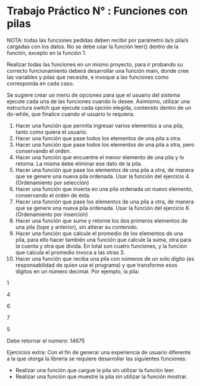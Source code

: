 # Trabajo Práctico N° : Funciones con pilas

NOTA: todas las funciones pedidas deben recibir por parámetro la/s pila/s cargadas con los datos. No se debe usar la función leer() dentro de la función, excepto en la función 1. 

Realizar todas las funciones en un mismo proyecto, para ir probando su correcto funcionamiento deberá desarrollar una función main, donde cree las variables y pilas que necesite, e invoque a las funciones como corresponda en cada caso.

Se sugiere crear un menú de opciones para que el usuario del sistema ejecute cada una de las funciones cuando lo desee. Asimismo, utilizar una estructura switch que ejecute cada opción elegida, contenido dentro de un do-while, que finalice cuando el usuario lo requiera.

1. Hacer una función que permita ingresar varios elementos a una pila, tanto como quiera el usuario. 
2. Hacer una función que pase todos los elementos de una pila a otra. 
3. Hacer una función que pase todos los elementos de una pila a otra, pero conservando el orden. 
4. Hacer una función que encuentre el menor elemento de una pila y lo retorna. La misma debe eliminar ese dato de la pila.
5. Hacer una función que pase los elementos de una pila a otra, de manera que se genere una nueva pila ordenada. Usar la función del ejercicio 4. (Ordenamiento por selección)
6. Hacer una función que inserta en una pila ordenada un nuevo elemento, conservando el orden de ésta. 
7. Hacer una función que pase los elementos de una pila a otra, de manera que se genere una nueva pila ordenada. Usar la función del ejercicio 6.  (Ordenamiento por inserción)
8. Hacer una función que sume y retorne los dos primeros elementos de una pila (tope y anterior), sin alterar su contenido. 
9. Hacer una función que calcule el promedio de los elementos de una pila, para ello hacer también una función que calcule la suma, otra para la cuenta y otra que divida. En total son cuatro funciones, y la función que calcula el promedio invoca a las otras 3. 
10. Hacer una función que reciba una pila con números de un solo dígito (es responsabilidad de quien usa el programa) y que transforme esos dígitos en un número decimal. Por ejemplo, la pila:

1

4

6

7

5

Debe retornar el número: 14675

Ejercicios extra: Con el fin de generar una experiencia de usuario diferente a la que otorga la librería se requiere desarrollar las siguientes funciones:
- Realizar una función que cargue la pila sin utilizar la función leer.
- Realizar una función que muestre la pila sin utilizar la función mostrar.
